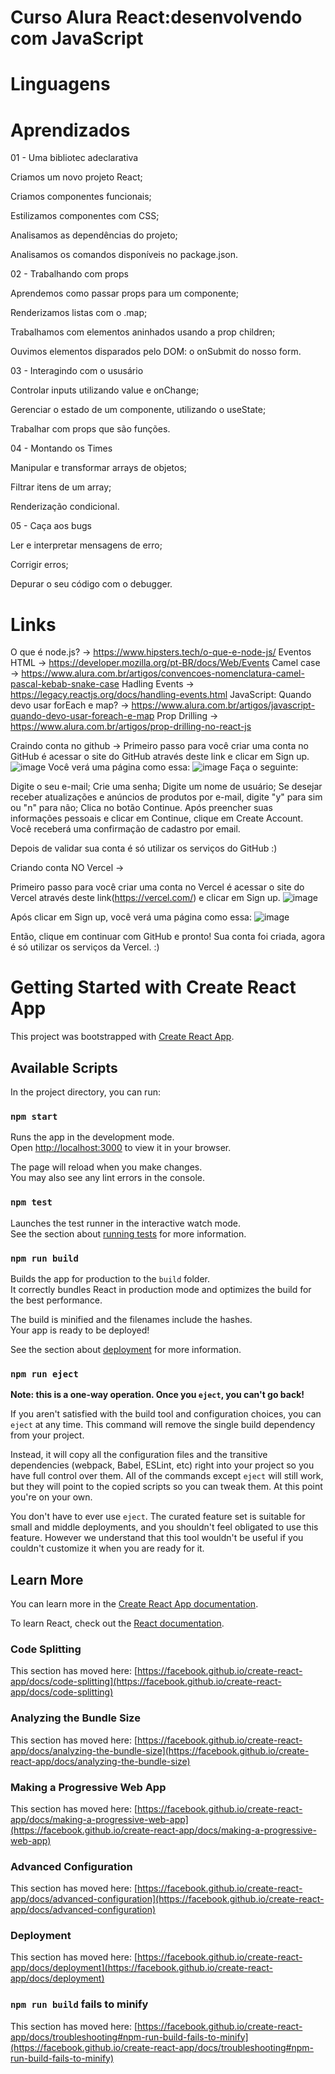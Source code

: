 # Curso Alura React:desenvolvendo com JavaScript

# Linguagens

# Aprendizados

01 - Uma bibliotec adeclarativa

Criamos um novo projeto React;

Criamos componentes funcionais;

Estilizamos componentes com CSS;

Analisamos as dependências do projeto;

Analisamos os comandos disponíveis no package.json.

02 - Trabalhando com props

Aprendemos como passar props para um componente;

Renderizamos listas com o .map;

Trabalhamos com elementos aninhados usando a prop children;

Ouvimos elementos disparados pelo DOM: o onSubmit do nosso form.

03 - Interagindo com o ususário

Controlar inputs utilizando value e onChange;

Gerenciar o estado de um componente, utilizando o useState;

Trabalhar com props que são funções.

04 - Montando os Times

Manipular e transformar arrays de objetos;

Filtrar itens de um array;

Renderização condicional.

05 - Caça aos bugs

Ler e interpretar mensagens de erro;

Corrigir erros;

Depurar o seu código com o debugger.

# Links 
O que é node.js? -> https://www.hipsters.tech/o-que-e-node-js/
Eventos HTML -> https://developer.mozilla.org/pt-BR/docs/Web/Events
Camel case -> https://www.alura.com.br/artigos/convencoes-nomenclatura-camel-pascal-kebab-snake-case
Hadling Events -> https://legacy.reactjs.org/docs/handling-events.html
JavaScript: Quando devo usar forEach e map? -> https://www.alura.com.br/artigos/javascript-quando-devo-usar-foreach-e-map
Prop Drilling -> https://www.alura.com.br/artigos/prop-drilling-no-react-js

Craindo conta no github -> 
Primeiro passo para você criar uma conta no GitHub é acessar o site do GitHub através deste link e clicar em Sign up.
![image](https://user-images.githubusercontent.com/104031152/232596639-6b53a1a3-6e3e-4083-86cb-8475a15fc6df.png)
Você verá uma página como essa:
![image](https://user-images.githubusercontent.com/104031152/232596679-e6aa6fd9-66a9-41a7-951c-90f1068af198.png)
Faça o seguinte:

Digite o seu e-mail;
Crie uma senha;
Digite um nome de usuário;
Se desejar receber atualizações e anúncios de produtos por e-mail, digite "y" para sim ou "n" para não;
Clica no botão Continue.
Após preencher suas informações pessoais e clicar em Continue, clique em Create Account. Você receberá uma confirmação de cadastro por email.

Depois de validar sua conta é só utilizar os serviços do GitHub :)

Criando conta NO Vercel ->

Primeiro passo para você criar uma conta no Vercel é acessar o site do Vercel através deste link(https://vercel.com/) e clicar em Sign up.
![image](https://user-images.githubusercontent.com/104031152/232597034-056972e7-6375-4913-9737-a401688b3a42.png)

Após clicar em Sign up, você verá uma página como essa:
![image](https://user-images.githubusercontent.com/104031152/232597081-4f6f672a-0b5b-4016-9614-a4662eda663d.png)

Então, clique em continuar com GitHub e pronto! Sua conta foi criada, agora é só utilizar os serviços da Vercel. :)




# Getting Started with Create React App

This project was bootstrapped with [Create React App](https://github.com/facebook/create-react-app).

## Available Scripts

In the project directory, you can run:

### `npm start`

Runs the app in the development mode.\
Open [http://localhost:3000](http://localhost:3000) to view it in your browser.

The page will reload when you make changes.\
You may also see any lint errors in the console.

### `npm test`

Launches the test runner in the interactive watch mode.\
See the section about [running tests](https://facebook.github.io/create-react-app/docs/running-tests) for more information.

### `npm run build`

Builds the app for production to the `build` folder.\
It correctly bundles React in production mode and optimizes the build for the best performance.

The build is minified and the filenames include the hashes.\
Your app is ready to be deployed!

See the section about [deployment](https://facebook.github.io/create-react-app/docs/deployment) for more information.

### `npm run eject`

**Note: this is a one-way operation. Once you `eject`, you can't go back!**

If you aren't satisfied with the build tool and configuration choices, you can `eject` at any time. This command will remove the single build dependency from your project.

Instead, it will copy all the configuration files and the transitive dependencies (webpack, Babel, ESLint, etc) right into your project so you have full control over them. All of the commands except `eject` will still work, but they will point to the copied scripts so you can tweak them. At this point you're on your own.

You don't have to ever use `eject`. The curated feature set is suitable for small and middle deployments, and you shouldn't feel obligated to use this feature. However we understand that this tool wouldn't be useful if you couldn't customize it when you are ready for it.

## Learn More

You can learn more in the [Create React App documentation](https://facebook.github.io/create-react-app/docs/getting-started).

To learn React, check out the [React documentation](https://reactjs.org/).

### Code Splitting

This section has moved here: [https://facebook.github.io/create-react-app/docs/code-splitting](https://facebook.github.io/create-react-app/docs/code-splitting)

### Analyzing the Bundle Size

This section has moved here: [https://facebook.github.io/create-react-app/docs/analyzing-the-bundle-size](https://facebook.github.io/create-react-app/docs/analyzing-the-bundle-size)

### Making a Progressive Web App

This section has moved here: [https://facebook.github.io/create-react-app/docs/making-a-progressive-web-app](https://facebook.github.io/create-react-app/docs/making-a-progressive-web-app)

### Advanced Configuration

This section has moved here: [https://facebook.github.io/create-react-app/docs/advanced-configuration](https://facebook.github.io/create-react-app/docs/advanced-configuration)

### Deployment

This section has moved here: [https://facebook.github.io/create-react-app/docs/deployment](https://facebook.github.io/create-react-app/docs/deployment)

### `npm run build` fails to minify

This section has moved here: [https://facebook.github.io/create-react-app/docs/troubleshooting#npm-run-build-fails-to-minify](https://facebook.github.io/create-react-app/docs/troubleshooting#npm-run-build-fails-to-minify)
